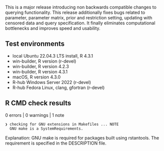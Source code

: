 This is a major release introducing non backwards compatible changes to querying functionality. 
This release additionally fixes bugs related to parameter, parameter matrix, prior and restriction setting, 
updating with censored data and query specification. It finally eliminates computational bottlenecks and improves 
speed and usability. 

## Test environments

* local Ubuntu 22.04.3 LTS install, R 4.3.1
* win-builder, R version (r-devel)
* win-builder, R version 4.2.3
* win-builder, R version 4.3.1
* macOS, R version 4.3.0
* R-hub Windows Server 2022 (r-devel)
* R-hub Fedora Linux, clang, gfortran (r-devel)

## R CMD check results

0 errors | 0 warnings | 1 note

```
❯ checking for GNU extensions in Makefiles ... NOTE
  GNU make is a SystemRequirements.
```
Explanation: GNU make is required for packages built using rstantools. The requirement is specified in the DESCRIPTION file.



